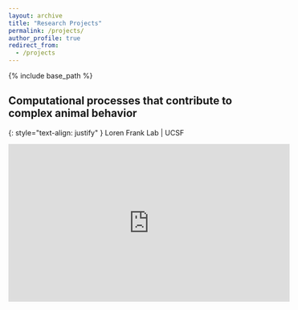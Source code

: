 ```yaml
---
layout: archive
title: "Research Projects"
permalink: /projects/
author_profile: true
redirect_from:
  - /projects
---
```


<head>
<style>
a.rec:link {
  color: #003CA4;
  background-color: transparent;
  text-decoration: underline;
  font-weight:bold;
}
a.rec:visited {
  color: #003CA4;
  background-color: transparent;
  text-decoration: underline;
  font-weight:bold;
}
</style>
</head>

{% include base_path %}

## Computational processes that contribute to complex animal behavior
{: style="text-align: justify" }
Loren Frank Lab | UCSF 
<iframe width="560" height="315" src="https://www.youtube.com/embed/gYmR4Ijd7zc?si=EoS8N_UzEDxQqea6" title="YouTube video player" frameborder="0" allow="accelerometer; autoplay; clipboard-write; encrypted-media; gyroscope; picture-in-picture; web-share" allowfullscreen> </iframe>
